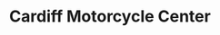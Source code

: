 ---
title: "Cardiff Motorcycle Center"
url: /cardiff/cardiff-motorcycle-center/
shop: motorcycle
---